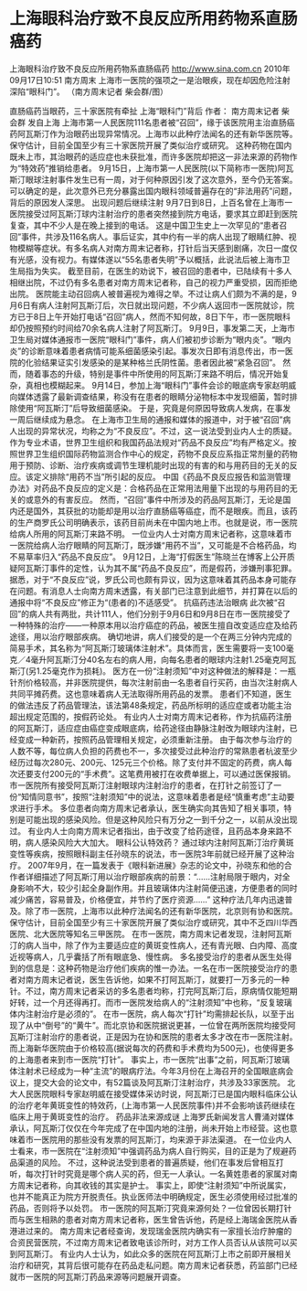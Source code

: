 # 上海眼科治疗致不良反应所用药物系直肠癌药

上海眼科治疗致不良反应所用药物系直肠癌药
http://www.sina.com.cn  2010年09月17日10:51  南方周末
上海市一医院的强项之一是治眼疾，现在却因危险注射深陷“眼科门”。 （南方周末记者 柴会群/图）

直肠癌药当眼药，三十家医院有牵扯 上海“眼科门”背后
作者： 南方周末记者 柴会群 发自上海
上海市第一人民医院111名患者被“召回”，缘于该医院用主治直肠癌药阿瓦斯汀作为治眼药出现异常情况。上海市以此种疗法闻名的还有新华医院等。保守估计，目前全国至少有三十家医院开展了类似治疗或研究。
这种药物在国内既未上市，其治眼药的适应症也未获批准，而许多医院却把这一非法来源的药物作为“特效药”推销给患者。
9月15日，上海市第一人民医院(以下简称市一医院)阿瓦斯汀眼球注射事件发生已有一周，对于何种原因引发了这次意外，至今仍无答案。
可以确定的是，此次意外已充分暴露出国内眼科领域普遍存在的“非法用药”问题，背后的原因发人深思。
出现问题后继续注射
9月7日到8日，上百名曾在上海市一医院接受过阿瓦斯汀球内注射治疗的患者突然接到院方电话，要求其立即赶到医院复查，其中不少人是在晚上接到的电话。
这是中国卫生史上一次罕见的“患者召回”事件，共涉及116名病人。事后证实，其中约有一半的病人出现了眼睛红肿、视物模糊等症状。有多名病人对南方周末记者称，打针后当天感到剧痛，次日一度仅有光感，没有视力。有媒体遂以“55名患者失明”予以概括，此说法后被上海市卫生局指为失实。
截至目前，在医生的劝说下，被召回的患者中，已陆续有十多人相继出院，不过仍有多名患者对南方周末记者称，自己的视力严重受损，因而拒绝出院。
医院能主动召回病人被普遍视为难得之举。不过让病人们颇为不满的是，9月6日有病人注射阿瓦斯汀后，次日就出现问题，不少病人返回市一医院就诊，院方已于8日上午开始打电话“召回”病人，然而不知何故，8日下午，市一医院眼科却仍按照预约时间给70余名病人注射了阿瓦斯汀。
9月9日，事发第二天，上海市卫生局对媒体通报市一医院“眼科门”事件，病人们被初步诊断为“眼内炎”。“眼内炎”的诊断意味着患者病情可能系细菌感染引起。事发次日即有消息传出，市一医院的化验结果证实引发感染的是某种格兰氏阴性菌。患者因此被“紧急召回”。
然而，随着事态的升级，特别是事件中所使用的阿瓦斯汀来路不明后，情况开始复杂，真相也模糊起来。
9月14日，参加上海“眼科门”事件会诊的眼底病专家赵明威向媒体透露了最新调查结果，称没有在患者的眼睛分泌物标本中发现细菌，暂时排除使用“阿瓦斯汀”后导致细菌感染。
于是，究竟是何原因导致病人发病，在事发一周后继续成为悬念。
在上海市卫生局的通报和媒体的报道中，对于被“召回”病人出现的异常状况，均称之为“不良反应”。不过，这一说法受到业内人士的质疑。
作为专业术语，世界卫生组织和我国药品法规对“药品不良反应”均有严格定义。按照世界卫生组织国际药物监测合作中心的规定，药物不良反应系指正常剂量的药物用于预防、诊断、治疗疾病或调节生理机能时出现的有害的和与用药目的无关的反应。该定义排除“用药不当”所引起的反应。
中国《药品不良反应报告和监测管理办法》对药品不良反应的定义是：合格药品在正常用法用量下出现的与用药目的无关的或意外的有害反应。
然而，“召回”事件中所涉及的药品阿瓦斯汀，无论是国内还是国外，其获批的功能却是用以治疗直肠癌等癌症，而不是眼疾。而且，该药的生产商罗氏公司明确表示，该药目前尚未在中国内地上市。也就是说，市一医院给病人所用的阿瓦斯汀来路不明。
一位业内人士对南方周末记者称，这意味着市一医院给病人治疗眼睛的阿瓦斯汀，既涉嫌“用药不当”，又可能是不合格药品，均不易草率归入“药品不良反应”。
9月12日，上海“打假医生”陈晓兰在博客上公开质疑阿瓦斯汀事件的定性，认为其不属“药品不良反应”，而是假药，涉嫌刑事犯罪。
据悉，对于“不良反应”说，罗氏公司也颇有异议，因为这意味着其药品本身可能存在问题。有消息人士向南方周末透露，有关部门已注意到此细节，并打算在以后的通报中将“不良反应”修正为“(患者的)不适感受”。
抗癌药违法治眼病
此次被“召回”的病人共有两批，共计111人，他们分别于9月6日和9月8日在市一医院接受了一种特殊的治疗——一种原本用以治疗癌症的药品，被医生擅自改变适应症及给药途径，用以治疗眼部疾病。
确切地讲，病人们接受的是一个在两三分钟内完成的简易手术，其名称为“阿瓦斯汀玻璃体注射术”。具体而言，医生需要将一支100毫克／4毫升阿瓦斯汀分40名左右的病人用，向每名患者的眼球内注射1.25毫克阿瓦斯汀(另1.25毫克作为损耗)。
医方在一份“注射须知”中对这种做法的解释是：一瓶针剂价格较高，并非医院提供，每次注射前由一名患者自行买药，由当次注射病人共同平摊药费。这也意味着病人无法取得所用药品的发票。
患者们不知道，医生的做法违反了药品管理法，该法第48条规定，药品所标明的适应症或者功能主治超出规定范围的，按假药论处。
有业内人士对南方周末记者称，作为抗癌药注册的阿瓦斯汀，适应症由癌症变成眼底病，给药途径由静脉注射改为眼球内注射，已经变成一种新药，按照药品管理相关规定，必须重新注册。
由于每次参与治疗的人数不等，每位病人负担的药费也不一，多次接受过此种治疗的常熟患者杭波至少经历过每次280元、200元、125元三个价格。除了支付并不固定的药费，病人每次还要支付200元的“手术费”。这笔费用被打在收费单据上，可以通过医保报销。
市一医院所有接受阿瓦斯汀注射眼球内注射治疗的患者，在打针之前签订了一份“知情同意书”，按照“注射须知”中的说法，这意味着患者是经“慎重考虑”主动要求进行手术。
多位患者向南方周末记者承认，医生确实向其告知了相关事项，特别是可能出现的感染风险。但是这种风险只有万分之一到千分之一，以前从没出现过。
有业内人士向南方周末记者指出，由于改变了给药途径，且药品本身来路不明，病人感染风险大大加大。
眼科公认特效药？
通过球内注射阿瓦斯汀治疗黄斑变性等疾病，按照眼科副主任孙晓东的说法，市一医院3年前就已经开展了这种治疗。
2007年9月，在一篇发表于《眼科新进展》杂志的论文中，孙晓东和他的合作者详细描述了阿瓦斯汀用以治疗眼部疾病的前景：“……注射局限于眼内，对全身影响不大，较少引起全身副作用。并且玻璃体内注射简便迅速，方便患者的同时减少痛苦，容易普及，价格便宜，并节约了医疗资源……”
这种疗法几年内迅速普及。除了市一医院，上海市以此种疗法闻名的还有新华医院，北京则有协和医院。保守估计，目前全国至少有三十家医院开展了类似治疗或研究，其中不乏四川华西医院、北大医院等知名三甲医院。
在市一医院，南方周末记者发现，注射阿瓦斯汀的病人当中，除了作为主要适应症的黄斑变性病人，还有青光眼、白内障、高度近视等病人，几乎囊括了所有眼底急、慢性病。
多名接受治疗的患者从医生处得到的信息是：这种药物是治疗他们疾病的惟一办法。一名在市一医院接受治疗的患者对南方周末记者说，医生告诉他，如果不打阿瓦斯汀，就要打一万多元的一种针。不过，南方周末记者采访的多名患者均称，打完阿瓦斯汀后，原病情仅能短期好转，过一个月还得再打。而市一医院发给病人的“注射须知”中也称，“反复玻璃体内注射治疗是必须的”。
在市一医院，病人每次“打针”均需排起长队，以至于出现了从中“倒号”的“黄牛”。而北京协和医院据说更甚，一位曾在两所医院均接受阿瓦斯汀注射治疗的患者说，正是因为在协和医院的患者太多才改在市一医院注射。而上海新华医院由于价格较高(据说每次的药费和手术费均为500元)，也使得更多的上海患者来到市一医院“打针”。
事实上，市一医院“出事”之前，阿瓦斯汀玻璃体注射术已经成为一种“主流”的眼病疗法。今年3月份在上海召开的全国眼底病会议上，提交大会的论文中，有52篇谈及阿瓦斯汀注射治疗，共涉及33家医院。
北大人民医院眼科专家赵明威在接受媒体采访时说，阿瓦斯汀已是国内眼科临床公认的治疗老年黄斑变性的特效药，(上海市第一人民医院事件)并不会影响该药继续在临床上用于黄斑变性的治疗。
药品非法来源成谜
上海罗氏新闻发言人曹涌对媒体承认，阿瓦斯汀仅仅在今年完成了在中国内地的注册，尚未开始上市经营。这也意味着市一医院用的那些没有发票的阿瓦斯汀，均来源于非法渠道。
在一位业内人士看来，市一医院在“注射须知”中强调药品为病人自行购买，目的正是为了规避药品渠道的风险。
不过，这种说法受到患者的普遍质疑，他们在事发后曾相互打听，每次打针时究竟是哪个病人买的药，但无一人承认。一名黄姓患者的家属对南方周末记者称，向其收钱的其实是护士。
事实上，即使“注射须知”中所说属实，也并不能真正为院方开脱责任。执业医师法中明确规定，医生必须使用经过批准的药品，否则将予以处罚。
市一医院的阿瓦斯汀究竟来源何处？一位曾因长期打针而与医生相熟的患者对南方周末记者称，医生曾告诉他，药是经上海瑞金医院从香港进过来的。
南方周末记者经查询，发现瑞金医院内确实有一家擅长治疗肿瘤的合资民营医院，不过南方周末记者致电该诊所时，对方工作人员否认从该院可以买到阿瓦斯汀。
有业内人士认为，如此众多的医院在阿瓦斯汀上市之前即开展相关治疗和研究，其背后很可能存在药品走私问题。南方周末记者获悉，药监部门已经就市一医院的阿瓦斯汀药品来源等问题展开调查。


